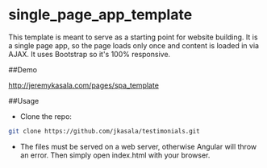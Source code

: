 # single_page_app_template
This template is meant to serve as a starting point for website building.  It is a single page app, so the page loads only once and content is loaded in via AJAX.  It uses Bootstrap so it's 100% responsive.

##Demo

http://jeremykasala.com/pages/spa_template

##Usage

- Clone the repo: 

```sh 
git clone https://github.com/jkasala/testimonials.git 
```

- The files must be served on a web server, otherwise Angular will throw an error.  Then simply open index.html with your browser.